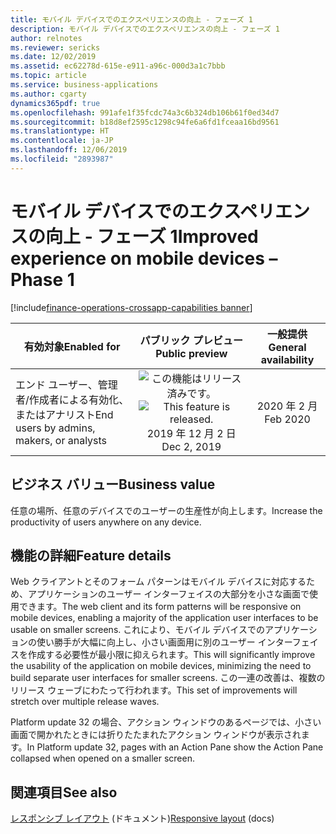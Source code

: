 ```yaml
---
title: モバイル デバイスでのエクスペリエンスの向上 - フェーズ 1
description: モバイル デバイスでのエクスペリエンスの向上 - フェーズ 1
author: relnotes
ms.reviewer: sericks
ms.date: 12/02/2019
ms.assetid: ec62278d-615e-e911-a96c-000d3a1c7bbb
ms.topic: article
ms.service: business-applications
ms.author: cgarty
dynamics365pdf: true
ms.openlocfilehash: 991afe1f35fcdc74a3c6b324db106b61f0ed34d7
ms.sourcegitcommit: b18d8ef2595c1298c94fe6a6fd1fceaa16bd9561
ms.translationtype: HT
ms.contentlocale: ja-JP
ms.lasthandoff: 12/06/2019
ms.locfileid: "2893987"
---
```

# <a name="improved-experience-on-mobile-devices--phase-1"></a><span data-ttu-id="59bc7-103">モバイル デバイスでのエクスペリエンスの向上 - フェーズ 1</span><span class="sxs-lookup"><span data-stu-id="59bc7-103">Improved experience on mobile devices – Phase 1</span></span>
[!include[finance-operations-crossapp-capabilities banner](../includes/finance-operations-crossapp-capabilities.md)]

| <span data-ttu-id="59bc7-104">有効対象</span><span class="sxs-lookup"><span data-stu-id="59bc7-104">Enabled for</span></span>    |  <span data-ttu-id="59bc7-105">パブリック プレビュー</span><span class="sxs-lookup"><span data-stu-id="59bc7-105">Public preview</span></span> | <span data-ttu-id="59bc7-106">一般提供</span><span class="sxs-lookup"><span data-stu-id="59bc7-106">General availability</span></span> | 
| ---------- | :----------: |:----------: |
|<span data-ttu-id="59bc7-107">エンド ユーザー、管理者/作成者による有効化、またはアナリスト</span><span class="sxs-lookup"><span data-stu-id="59bc7-107">End users by admins, makers, or analysts</span></span>|<span data-ttu-id="59bc7-108">![この機能はリリース済みです。](/dynamics365-release-plan/media/green-checkmark.png "この機能はリリース済みです。")</span><span class="sxs-lookup"><span data-stu-id="59bc7-108">![This feature is released.](/dynamics365-release-plan/media/green-checkmark.png "This feature is released.")</span></span> <span data-ttu-id="59bc7-109">2019 年 12 月 2 日</span><span class="sxs-lookup"><span data-stu-id="59bc7-109">Dec 2, 2019</span></span>| <span data-ttu-id="59bc7-110">2020 年 2 月</span><span class="sxs-lookup"><span data-stu-id="59bc7-110">Feb 2020</span></span>|


## <a name="business-value"></a><span data-ttu-id="59bc7-111">ビジネス バリュー</span><span class="sxs-lookup"><span data-stu-id="59bc7-111">Business value</span></span>
<!-- bv start -->
<span data-ttu-id="59bc7-112">任意の場所、任意のデバイスでのユーザーの生産性が向上します。</span><span class="sxs-lookup"><span data-stu-id="59bc7-112">Increase the productivity of users anywhere on any device.</span></span>
<!-- bv end -->



## <a name="feature-details"></a><span data-ttu-id="59bc7-113">機能の詳細</span><span class="sxs-lookup"><span data-stu-id="59bc7-113">Feature details</span></span>
<!--feature detail start -->
<span data-ttu-id="59bc7-114">Web クライアントとそのフォーム パターンはモバイル デバイスに対応するため、アプリケーションのユーザー インターフェイスの大部分を小さな画面で使用できます。</span><span class="sxs-lookup"><span data-stu-id="59bc7-114">The web client and its form patterns will be responsive on mobile devices, enabling a majority of the application user interfaces to be usable on smaller screens.</span></span> <span data-ttu-id="59bc7-115">これにより、モバイル デバイスでのアプリケーションの使い勝手が大幅に向上し、小さい画面用に別のユーザー インターフェイスを作成する必要性が最小限に抑えられます。</span><span class="sxs-lookup"><span data-stu-id="59bc7-115">This will significantly improve the usability of the application on mobile devices, minimizing the need to build separate user interfaces for smaller screens.</span></span> <span data-ttu-id="59bc7-116">この一連の改善は、複数のリリース ウェーブにわたって行われます。</span><span class="sxs-lookup"><span data-stu-id="59bc7-116">This set of improvements will stretch over multiple release waves.</span></span>

<span data-ttu-id="59bc7-117">Platform update 32 の場合、アクション ウィンドウのあるページでは、小さい画面で開かれたときには折りたたまれたアクション ウィンドウが表示されます。</span><span class="sxs-lookup"><span data-stu-id="59bc7-117">In Platform update 32, pages with an Action Pane show the Action Pane collapsed when opened on a smaller screen.</span></span>
<!--feature detail end -->










## <a name="see-also"></a><span data-ttu-id="59bc7-118">関連項目</span><span class="sxs-lookup"><span data-stu-id="59bc7-118">See also</span></span>

<span data-ttu-id="59bc7-119">[レスポンシブ レイアウト](https://docs.microsoft.com/dynamics365/fin-ops-core/fin-ops/get-started/accessibility-features#responsive-layout) (ドキュメント)</span><span class="sxs-lookup"><span data-stu-id="59bc7-119">[Responsive layout](https://docs.microsoft.com/dynamics365/fin-ops-core/fin-ops/get-started/accessibility-features#responsive-layout) (docs)</span></span>
